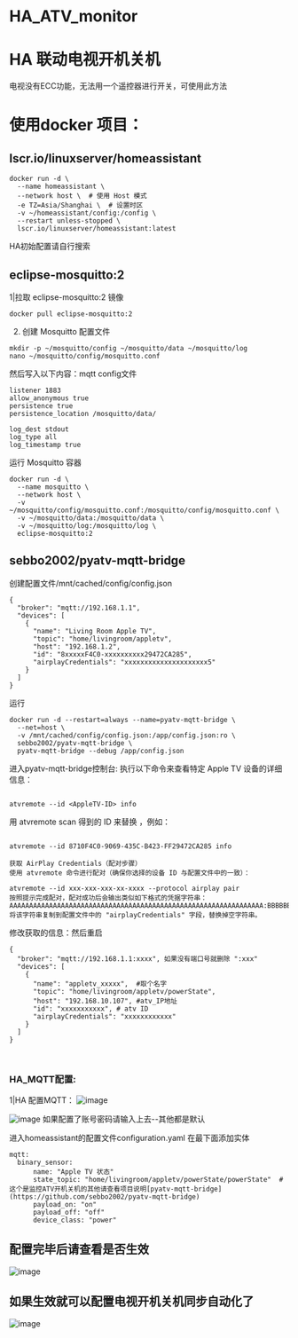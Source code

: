 # HA_ATV_monitor
# HA 联动电视开机关机
电视没有ECC功能，无法用一个遥控器进行开关，可使用此方法

# 使用docker 项目：
## lscr.io/linuxserver/homeassistant
```
docker run -d \
  --name homeassistant \
  --network host \  # 使用 Host 模式
  -e TZ=Asia/Shanghai \  # 设置时区
  -v ~/homeassistant/config:/config \
  --restart unless-stopped \
  lscr.io/linuxserver/homeassistant:latest

```
HA初始配置请自行搜索

## eclipse-mosquitto:2
1|拉取 eclipse-mosquitto:2 镜像
```
docker pull eclipse-mosquitto:2

```
2. 创建 Mosquitto 配置文件
```
mkdir -p ~/mosquitto/config ~/mosquitto/data ~/mosquitto/log
nano ~/mosquitto/config/mosquitto.conf
```
然后写入以下内容：mqtt config文件
```
listener 1883 
allow_anonymous true 
persistence true  
persistence_location /mosquitto/data/

log_dest stdout 
log_type all    
log_timestamp true
```
运行 Mosquitto 容器
```
docker run -d \
  --name mosquitto \
  --network host \  
  -v ~/mosquitto/config/mosquitto.conf:/mosquitto/config/mosquitto.conf \
  -v ~/mosquitto/data:/mosquitto/data \
  -v ~/mosquitto/log:/mosquitto/log \
  eclipse-mosquitto:2

```






## sebbo2002/pyatv-mqtt-bridge
创建配置文件/mnt/cached/config/config.json
```
{
  "broker": "mqtt://192.168.1.1",
  "devices": [
    {
      "name": "Living Room Apple TV",
      "topic": "home/livingroom/appletv",
      "host": "192.168.1.2",
      "id": "8xxxxxF4C0-xxxxxxxxxx29472CA285",
      "airplayCredentials": "xxxxxxxxxxxxxxxxxxxxx5"
    }
  ]
}

```
运行
```
docker run -d --restart=always --name=pyatv-mqtt-bridge \
  --net=host \
  -v /mnt/cached/config/config.json:/app/config.json:ro \
  sebbo2002/pyatv-mqtt-bridge \
  pyatv-mqtt-bridge --debug /app/config.json

```


进入pyatv-mqtt-bridge控制台:
执行以下命令来查看特定 Apple TV 设备的详细信息：
```

atvremote --id <AppleTV-ID> info
```
用 atvremote scan 得到的 ID 来替换 <AppleTV-ID>，例如：
```

atvremote --id 8710F4C0-9069-435C-B423-FF29472CA285 info
```


```
获取 AirPlay Credentials（配对步骤）
使用 atvremote 命令进行配对（确保你选择的设备 ID 与配置文件中的一致）：

atvremote --id xxx-xxx-xxx-xx-xxxx --protocol airplay pair
按照提示完成配对，配对成功后会输出类似如下格式的凭据字符串：
AAAAAAAAAAAAAAAAAAAAAAAAAAAAAAAAAAAAAAAAAAAAAAAAAAAAAAAAAAAAAAAA:BBBBBBBBBBBBBBBBBBBBBBBBBBBBBBBBBBBBBBBBBBBBBBBBBBBBBBBBBBBBBBBB:CCCCCCCCCCCCCCCCCCCCCCCCCCCCCCCCCCCCCCCCCCCCCCCCCCCCCCCCCCCCCCCC:DDDDDDDDDDDDDDDDDDDDDDDDDDDDDDDDDDDDDDDDDDDDDDDDDDDDDDDDDDDDDDDD
将该字符串复制到配置文件中的 "airplayCredentials" 字段，替换掉空字符串。
```
修改获取的信息：然后重启
```
{
  "broker": "mqtt://192.168.1.1:xxxx", 如果没有端口号就删除 ":xxx"
  "devices": [
    {
      "name": "appletv_xxxxx",  #取个名字
      "topic": "home/livingroom/appletv/powerState",
      "host": "192.168.10.107", #atv_IP地址
      "id": "xxxxxxxxxxx", # atv ID
      "airplayCredentials": "xxxxxxxxxxxx"
    }
  ]
}



```


### HA_MQTT配置:
1|HA 配置MQTT：
![image](https://github.com/user-attachments/assets/98a26683-93ac-42f4-8a25-fe4ef9b5df5b)

![image](https://github.com/user-attachments/assets/13edc4cf-def3-4223-8023-134cc1323d02)
如果配置了账号密码请输入上去--其他都是默认

进入homeassistant的配置文件configuration.yaml 在最下面添加实体

```
mqtt:
  binary_sensor: 
      name: "Apple TV 状态"
      state_topic: "home/livingroom/appletv/powerState/powerState"  #这个是监控ATV开机关机的其他请查看项目说明[pyatv-mqtt-bridge](https://github.com/sebbo2002/pyatv-mqtt-bridge)
      payload_on: "on"
      payload_off: "off"
      device_class: "power"
```

## 配置完毕后请查看是否生效
![image](https://github.com/user-attachments/assets/8271ae7d-b7da-4900-b212-e5f2725c3c6e)
## 如果生效就可以配置电视开机关机同步自动化了
![image](https://github.com/user-attachments/assets/1cb73b88-8c19-4269-b718-045c7925a943)



